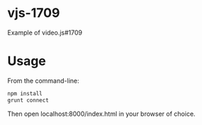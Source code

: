 vjs-1709
========

Example of video.js#1709

Usage
=====
From the command-line:
```sh
npm install
grunt connect
```
Then open localhost:8000/index.html in your browser of choice.
